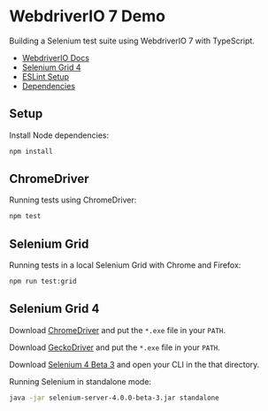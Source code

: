 
 # WebdriverIO 7 Demo

 Building a Selenium test suite using WebdriverIO 7 with TypeScript.

 * [WebdriverIO Docs](https://webdriver.io/docs/gettingstarted)
 * [Selenium Grid 4](https://www.selenium.dev/documentation/en/grid/grid_4/)
 * [ESLint Setup](https://thefrugal.dev/blog/setup-typescript-eslint-5-steps/)
 * [Dependencies](https://nodejs.dev/learn/npm-dependencies-and-devdependencies)

## Setup

Install Node dependencies:
```bash
npm install
```

## ChromeDriver

Running tests using ChromeDriver:
```bash
npm test
```
## Selenium Grid

Running tests in a local Selenium Grid with Chrome and Firefox:
```bash
npm run test:grid
```

## Selenium Grid 4

Download [ChromeDriver](https://chromedriver.chromium.org/downloads) and put the `*.exe` file in your `PATH`.

Download [GeckoDriver](https://github.com/mozilla/geckodriver/releases) and put the `*.exe` file in your `PATH`.

Download [Selenium 4 Beta 3](https://selenium-release.storage.googleapis.com/4.0-beta-3/selenium-server-4.0.0-beta-3.jar) and open your CLI in the that directory.

Running Selenium in standalone mode:
```bash
java -jar selenium-server-4.0.0-beta-3.jar standalone
```
